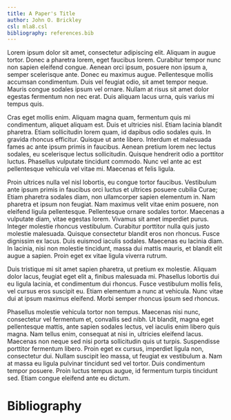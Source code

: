```yaml
---
title: A Paper's Title
author: John O. Brickley
csl: mla8.csl
bibliography: references.bib
---
```


Lorem ipsum dolor sit amet, consectetur adipiscing elit. Aliquam in augue tortor. Donec a pharetra lorem, eget faucibus lorem. Curabitur tempor nunc non sapien eleifend congue. Aenean orci ipsum, posuere non ipsum a, semper scelerisque ante. Donec eu maximus augue. Pellentesque mollis accumsan condimentum. Duis vel feugiat odio, sit amet tempor neque. Mauris congue sodales ipsum vel ornare. Nullam at risus sit amet dolor egestas fermentum non nec erat. Duis aliquam lacus urna, quis varius mi tempus quis.

Cras eget mollis enim. Aliquam magna quam, fermentum quis mi condimentum, aliquet aliquam est. Duis et ultricies nisl. Etiam lacinia blandit pharetra. Etiam sollicitudin lorem quam, id dapibus odio sodales quis. In gravida rhoncus efficitur. Quisque ut ante libero. Interdum et malesuada fames ac ante ipsum primis in faucibus. Aenean pretium lorem nec lectus sodales, eu scelerisque lectus sollicitudin. Quisque hendrerit odio a porttitor luctus. Phasellus vulputate tincidunt commodo. Nunc vel ante ac est pellentesque vehicula vel vitae mi. Maecenas et felis ligula.

Proin ultrices nulla vel nisl lobortis, eu congue tortor faucibus. Vestibulum ante ipsum primis in faucibus orci luctus et ultrices posuere cubilia Curae; Etiam pharetra sodales diam, non ullamcorper sapien elementum in. Nam pharetra et ipsum non feugiat. Nam maximus velit vitae enim posuere, non eleifend ligula pellentesque. Pellentesque ornare sodales tortor. Maecenas a vulputate diam, vitae egestas lorem. Vivamus sit amet imperdiet purus. Integer molestie rhoncus vestibulum. Curabitur porttitor nulla quis justo molestie malesuada. Quisque consectetur blandit eros non rhoncus. Fusce dignissim ex lacus. Duis euismod iaculis sodales. Maecenas eu lacinia diam. In lacinia, nisi non molestie tincidunt, massa dui mattis mauris, et blandit elit augue a sapien. Proin eget ex vitae ligula viverra rutrum.

Duis tristique mi sit amet sapien pharetra, ut pretium ex molestie. Aliquam dolor lacus, feugiat eget elit a, finibus malesuada mi. Phasellus lobortis dui eu ligula lacinia, et condimentum dui rhoncus. Fusce vestibulum mollis felis, vel cursus eros suscipit eu. Etiam elementum a nunc at vehicula. Nunc vitae dui at ipsum maximus eleifend. Morbi semper rhoncus ipsum sed rhoncus.

Phasellus molestie vehicula tortor non tempus. Maecenas nisi nunc, consectetur vel fermentum et, convallis sed nibh. Ut blandit, magna eget pellentesque mattis, ante sapien sodales lectus, vel iaculis enim libero quis magna. Nam tellus enim, consequat at nisi in, ultricies eleifend lacus. Maecenas non neque sed nisi porta sollicitudin quis ut turpis. Suspendisse porttitor fermentum libero. Proin eget ex cursus, imperdiet ligula non, consectetur dui. Nullam suscipit leo massa, ut feugiat ex vestibulum a. Nam at massa eu ligula pulvinar tincidunt sed vel tortor. Duis condimentum tempor posuere. Proin luctus tempus augue, id fermentum turpis tincidunt sed. Etiam congue eleifend ante eu dictum.

# Bibliography #
